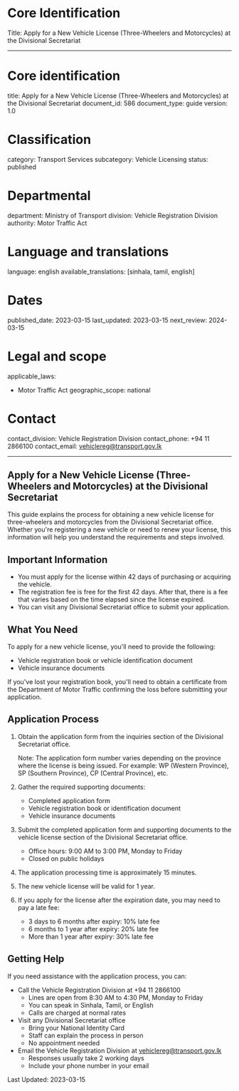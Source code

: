 # Core Identification
Title: Apply for a New Vehicle License (Three-Wheelers and Motorcycles) at the Divisional Secretariat

---
# Core identification
title: Apply for a New Vehicle License (Three-Wheelers and Motorcycles) at the Divisional Secretariat
document_id: 586
document_type: guide
version: 1.0

# Classification
category: Transport Services
subcategory: Vehicle Licensing
status: published

# Departmental
department: Ministry of Transport
division: Vehicle Registration Division
authority: Motor Traffic Act

# Language and translations
language: english
available_translations: [sinhala, tamil, english]

# Dates
published_date: 2023-03-15
last_updated: 2023-03-15
next_review: 2024-03-15

# Legal and scope
applicable_laws:
 - Motor Traffic Act
geographic_scope: national

# Contact
contact_division: Vehicle Registration Division
contact_phone: +94 11 2866100
contact_email: vehiclereg@transport.gov.lk

---

## Apply for a New Vehicle License (Three-Wheelers and Motorcycles) at the Divisional Secretariat

This guide explains the process for obtaining a new vehicle license for three-wheelers and motorcycles from the Divisional Secretariat office. Whether you're registering a new vehicle or need to renew your license, this information will help you understand the requirements and steps involved.

## Important Information

- You must apply for the license within 42 days of purchasing or acquiring the vehicle.
- The registration fee is free for the first 42 days. After that, there is a fee that varies based on the time elapsed since the license expired.
- You can visit any Divisional Secretariat office to submit your application.

## What You Need

To apply for a new vehicle license, you'll need to provide the following:

- Vehicle registration book or vehicle identification document
- Vehicle insurance documents

If you've lost your registration book, you'll need to obtain a certificate from the Department of Motor Traffic confirming the loss before submitting your application.

## Application Process

1. Obtain the application form from the inquiries section of the Divisional Secretariat office.

   Note: The application form number varies depending on the province where the license is being issued.
   For example: WP (Western Province), SP (Southern Province), CP (Central Province), etc.

2. Gather the required supporting documents:
   - Completed application form
   - Vehicle registration book or identification document
   - Vehicle insurance documents

3. Submit the completed application form and supporting documents to the vehicle license section of the Divisional Secretariat office.

   - Office hours: 9:00 AM to 3:00 PM, Monday to Friday
   - Closed on public holidays

4. The application processing time is approximately 15 minutes.

5. The new vehicle license will be valid for 1 year.

6. If you apply for the license after the expiration date, you may need to pay a late fee:
   - 3 days to 6 months after expiry: 10% late fee
   - 6 months to 1 year after expiry: 20% late fee
   - More than 1 year after expiry: 30% late fee

## Getting Help

If you need assistance with the application process, you can:

- Call the Vehicle Registration Division at +94 11 2866100
  - Lines are open from 8:30 AM to 4:30 PM, Monday to Friday
  - You can speak in Sinhala, Tamil, or English
  - Calls are charged at normal rates
- Visit any Divisional Secretariat office
  - Bring your National Identity Card
  - Staff can explain the process in person
  - No appointment needed
- Email the Vehicle Registration Division at vehiclereg@transport.gov.lk
  - Responses usually take 2 working days
  - Include your phone number in your email

Last Updated: 2023-03-15